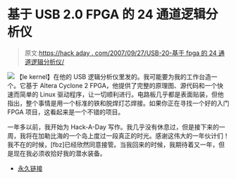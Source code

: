 # 基于 USB 2.0 FPGA 的 24 通道逻辑分析仪

> 原文:[https://hack aday . com/2007/09/27/USB-20-基于 fpga 的 24 通道逻辑分析仪/](https://hackaday.com/2007/09/27/usb-20-fpga-based-24-channel-logic-analyzer/)

![](../Images/2cb9a18178672331d5e4a8cf83a3bf44.png)
【le kernel】在他的 USB 逻辑分析仪里发的。我可能要为我的工作台造一个。它基于 Altera Cyclone 2 FPGA，他提供了完整的原理图、源代码和一个快速而简单的 Linux 驱动程序，让一切顺利进行。电路板几乎都是表面贴装，但他指出，整个事情是用一个标准的铁和脱焊灯芯焊接。如果你正在寻找一个好的入门 FPGA 项目，这看起来是一个不错的项目。

一年多以前，我开始为 Hack-A-Day 写作。我几乎没有休息过，但是接下来的一周，我将在加勒比海的一个岛上度过一段真正的时光。感谢这伟大的一年伙计们！我不在的时候，[fbz]已经欣然同意接管。当我回来的时候，我期待着又一年，但是现在我必须收拾好我的潜水装备。

*   [永久链接](http://lekernel.lya.eu/ula.html)